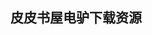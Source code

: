 ## 皮皮书屋电驴下载资源 

[GPU-based Techniques for Global Illumination Effects.pdf]: (ed2k://|file|GPU-based%20Techniques%20for%20Global%20Illumination%20Effects.pdf|5393780|df8e4afc36f28103aef251b057498962|h=u4qnvokm2ikpaovvavqpbprdnyuzua27|/)

[Financial Management and Analysis Workbook.pdf]: (ed2k://|file|Financial%20Management%20and%20Analysis%20Workbook.pdf|6790558|d3a10c15060354593984e8afd139a747|h=tsgydwp33sdvx7hezj4giierlnmb34mt|/)

[Advanced Illumination Techniques for GPU-Based Volume Raycasting.pdf]: (ed2k://|file|Advanced%20Illumination%20Techniques%20for%20GPU-Based%20Volume%20Raycasting.pdf|12187304|f930019daacb2942be19cb87150c61fe|h=2m3vgapmuag26ytrucbiu7tr2oegxuxy|/)

[Beginning Microsoft Visual Studio LightSwitch Development.pdf]: (ed2k://|file|Beginning%20Microsoft%20Visual%20Studio%20LightSwitch%20Development.pdf|43665589|463920c44929ac0120453b05f68f7c27|h=usc42xlnql55vnzzxpv3qh2mqnvrsppr|/)

[OS X and iOS Kernel Programming.pdf]: (ed2k://|file|OS%20X%20and%20iOS%20Kernel%20Programming.pdf|5719513|5cc8a1d80ffe9cd4169fbad3ff3903dc|h=35dodmprpgb4xxen7522e6dhmy6objxp|/)

[Combinatorial Optimization_ Algorithms and Complexity.pdf]: (ed2k://|file|Combinatorial%20Optimization_%20Algorithms%20and%20Complexity.pdf|23068704|bd4d3cff6d96baf6d9a20a8c62a60c81|h=o7qwos2igmrke63h2jejpreizg3bmm5d|/)

[Delphi XE2 Foundations.pdf]: (ed2k://|file|Delphi%20XE2%20Foundations.pdf|4164783|69abbb1c674958f8e0d0d1b661724391|h=ujufhhdnzpcufdbigghlrhncla5mzyo6|/)

[PlayStation Mobile Development Cookbook.pdf]: (ed2k://|file|PlayStation%20Mobile%20Development%20Cookbook.pdf|14134102|a882816fd04f4ef3458826bbf5226e14|h=aohj76qbpzvhmw4iyuklnhdbwskecv4p|/)

[Mobile Design Pattern Gallery.pdf]: (ed2k://|file|Mobile%20Design%20Pattern%20Gallery.pdf|30115324|4ce914fa4516fec1aa22f3da89374621|h=oepidlkepgpywhxk66nbzapaoaav7gvd|/)

[iPad Portable Genius.pdf]: (ed2k://|file|iPad%20Portable%20Genius.pdf|10287214|60ae7530827c6db69da2082a048a4b2b|h=zddlt5hwd7w6nm7qhtjgkch4bah54b5o|/)

[H.264 and MPEG-4 Video Compression_ Video Coding for Next Generation Multimedia.pdf]: (ed2k://|file|H.264%20and%20MPEG-4%20Video%20Compression_%20Video%20Coding%20for%20Next%20Generation%20Multimedia.pdf|4443301|4ed38997927d643439795fdf597fc260|h=zqpqepxe3ch6e67vx5pacqwcjq4yhqf7|/)

[C# COM+ 编程指南.pdf]: (ed2k://|file|C%23%20COM%2B%20%E7%BC%96%E7%A8%8B%E6%8C%87%E5%8D%97.pdf|3370222|0f8010f14f9469a753db4a865f21b260|h=ag2srkpyzvxyftkcr3fvmr4f2gt2yrxk|/)

[InDesign CS4 Digital Classroom.pdf]: (ed2k://|file|InDesign%20CS4%20Digital%20Classroom.pdf|22448994|22bf00168b817a0b0d7e94a9434508d5|h=rkyaoukocqdbelshng7vtkpiikhrojq7|/)

[HTML5_ Up and Running.pdf]: (ed2k://|file|HTML5_%20Up%20and%20Running.pdf|4822899|afd823339e2c07d6eaa98652f67812de|h=mu5dfbpl2njqgisnote7op2rknqrhvay|/)

[Python Cookbook.pdf]: (ed2k://|file|Python%20Cookbook.pdf|1631734|ce5f86620f5e66a0575111c8e58fa454|h=wbzmzgp3pdy2y77ki6v3h7juldbeuj5t|/)

[Practical Ext JS Projects with Gears.pdf]: (ed2k://|file|Practical%20Ext%20JS%20Projects%20with%20Gears.pdf|6344499|4025e71fac456069472b6205b77b65e5|h=llmma5tgcaytjbsrtxgtusu44wmaac5z|/)

[Core HTML5 Canvas.pdf]: (ed2k://|file|Core%20HTML5%20Canvas.pdf|22980492|97ed48905548f25ca75722c8abeb4c14|h=q52zpbrdqfqa7ie6pwlzi5pxpqavg3ru|/)

[JavaScript_ The Definitive Guide, 5th Edition.chm]: (ed2k://|file|JavaScript_%20The%20Definitive%20Guide%2C%205th%20Edition.chm|2328748|d79b471857171bbacf74e3544ee7d07a|h=dt5t62uyrfd25pf7khcthilg4fkj6uzb|/)

[Linux 命令全集.pdf]: (ed2k://|file|Linux%20%E5%91%BD%E4%BB%A4%E5%85%A8%E9%9B%86.pdf|1850496|471c4f365353cae26fee4b905f4954d0|h=vgavx2ydgtyfre7t23bywhekadxuwms3|/)

[Responsive Web Design with HTML5 and CSS3.pdf]: (ed2k://|file|Responsive%20Web%20Design%20with%20HTML5%20and%20CSS3.pdf|21569127|56709fad7812d00a129fe6def4003efb|h=mjnxe5qzrdfqvhikldr45dnkqrfvuquq|/)

[MySQL Stored Procedure Programming.pdf]: (ed2k://|file|MySQL%20Stored%20Procedure%20Programming.pdf|7160582|92268ab0e0661c97e2da39d9bff28563|h=v5exojlej7nkbi2qbmm6ypnjdbovjpzi|/)

[Operating System Concepts (9th Edition).pdf]: (ed2k://|file|Operating%20System%20Concepts%20%289th%20Edition%29.pdf|6814223|98f31c93bac7a48985c79b7405ab6248|h=aumnrd4anvmiz326rz2vqqayi6ngaaak|/)

[Pro JavaScript with MooTools.pdf]: (ed2k://|file|Pro%20JavaScript%20with%20MooTools.pdf|4385363|c74b25830137c55628a774fab7481dd4|h=gq4eiqfct7gx46ile6dgxpz4npawexe5|/)

[Pro JavaScript Performance.pdf]: (ed2k://|file|Pro%20JavaScript%20Performance.pdf|5324767|7bfeb8d55acc445388edf0e7c4d31f1c|h=p5iuz7s2neq7ulg43fvgo6iaoxi5i5ai|/)

[Operating Systems Design and Implementation (3rd Edition).pdf]: (ed2k://|file|Operating%20Systems%20Design%20and%20Implementation%20%283rd%20Edition%29.pdf|5275196|aea094bf95a0d28bbcca515f5f829e6b|h=ahtjlax7f6v4s4jzhdyzvnvpf5dhrjca|/)

[Probability and Random Process (3rd edition).pdf]: (ed2k://|file|Probability%20and%20Random%20Process%20%283rd%20edition%29.pdf|31511798|2bae09bdd384a510d2189211df17cbaa|h=q7puqztj77nxxtljfwvkzocfhfo3hjlh|/)

[Web Development with Node and Express (MOBI).pdf]: (ed2k://|file|Web%20Development%20with%20Node%20and%20Express%20%28MOBI%29.pdf|7453781|9e65cde73019a8cc2d6424db19244223|h=di2v4drvk6pmot7m7zgasotg3hcvhsgv|/)

[The LaTeX Companion, 2nd Edition.djvu]: (ed2k://|file|The%20LaTeX%20Companion%2C%202nd%20Edition.djvu|11130625|e50b51aec32a5d1de23b2adac4d74933|h=q7y34ktsnsgbupqpgnj7rbdqhnbeho32|/)

[Photoshop CS5 Digital Classroom.pdf]: (ed2k://|file|Photoshop%20CS5%20Digital%20Classroom.pdf|24368571|b3972c631bc40907c0f015978ed3575e|h=pql65stgnaxbuyp2qcljppbfaddsdahn|/)

[Python网络编程基础.pdf]: (ed2k://|file|Python%E7%BD%91%E7%BB%9C%E7%BC%96%E7%A8%8B%E5%9F%BA%E7%A1%80.pdf|27284360|5936582b8eb8810ad8a6835d704bd9e9|h=lrbtld2oas4dmux2iwnw6bxcuidoozm3|/)

[征服C指针(前两章).pdf]: (ed2k://|file|%E5%BE%81%E6%9C%8DC%E6%8C%87%E9%92%88%28%E5%89%8D%E4%B8%A4%E7%AB%A0%29.pdf|3796154|417b2c2b452e3f68c2d443971bf14f93|h=ap43wuttcsqodhyevamamcvayoyd72by|/)

[Graphical Models with R.pdf]: (ed2k://|file|Graphical%20Models%20with%20R.pdf|3521491|cf05629cf5ca37a250607701a00c7e9e|h=2zdzyfpr2pzeyajvhydpfay6hkocdg2l|/)

[PCs All-in-One For Dummies, 5th Edition.pdf]: (ed2k://|file|PCs%20All-in-One%20For%20Dummies%2C%205th%20Edition.pdf|16594458|c753ef26302f318c5706516462b15ecc|h=3ermsamntjoulaeilbq3e6up4mtmgkz3|/)

[Parallel Scientific Computation_ A Structured Approach using BSP and MPI.pdf]: (ed2k://|file|Parallel%20Scientific%20Computation_%20A%20Structured%20Approach%20using%20BSP%20and%20MPI.pdf|2113504|14f67c8325258d9a376f60c0a4dde496|h=tflfeg7qfuwq5emxnw45pk35n7s4wwff|/)

[AOP in .NET.pdf]: (ed2k://|file|AOP%20in%20.NET.pdf|3218405|8050c34e3c2e2c4efee5275e240c88e4|h=lhha5oq5dm5ew7llhhwru3b76d55enkd|/)

[The Essential Guide to 3D in Flash.pdf]: (ed2k://|file|The%20Essential%20Guide%20to%203D%20in%20Flash.pdf|3994411|0d6d2991d99cecdef17a702132090dde|h=xcdez7r2gnjkybvifb3tl3vaaveq56ed|/)

[Illustrator CS4 For Dummies.pdf]: (ed2k://|file|Illustrator%20CS4%20For%20Dummies.pdf|30265600|27f1da6748d0f6e02c8408826f9e323a|h=qzdusnc34f5ttlmkvm2wjiyiavcieafn|/)

[Python技术手册(第2版)–2.pdf]: (ed2k://|file|Python%E6%8A%80%E6%9C%AF%E6%89%8B%E5%86%8C%28%E7%AC%AC2%E7%89%88%29%E2%80%932.pdf|31743089|fa77c31fe59dd2e267e4395f827caf56|h=gjkyus5lthm3mlqv52tg3ifmvy4eklrq|/)

[Microsoft BizTalk 2010_ Line of Business Systems Integration.pdf]: (ed2k://|file|Microsoft%20BizTalk%202010_%20Line%20of%20Business%20Systems%20Integration.pdf|15226192|f7ee39ed9374c72768f4be36133bbdfc|h=age2ze7d7tgpxvpqrmor2xoa4di7k3uh|/)

[C#3.0Cookbook英文版.pdf]: (ed2k://|file|C%233.0Cookbook%E8%8B%B1%E6%96%87%E7%89%88.pdf|4837935|0c38f28359587d29cc2e14837b50aaef|h=qz4ywkugzcdxyxa2mhcjwgnzi4k3cdcs|/)

[Real-Time Volume Graphics.pdf]: (ed2k://|file|Real-Time%20Volume%20Graphics.pdf|12206896|fa9b60daa64f7c9d87715f9aab238749|h=tvcjkv5jgblznuhkow5nxablvgrooh3e|/)

[Foundation XML and E4X for Flash and Flex.pdf]: (ed2k://|file|Foundation%20XML%20and%20E4X%20for%20Flash%20and%20Flex.pdf|6482093|e1e8f64c5888018ea5beb65d9f6327f5|h=35nzktiuhdqgn46zbyynyvqpehtocb2d|/)

[Database System Concepts, 4th Edition.pdf]: (ed2k://|file|Database%20System%20Concepts%2C%204th%20Edition.pdf|4659301|17966ec0715036aea4add1b5308967e3|h=jyrdrodxfcg4gn6o3nhvpmbukmr7rkjf|/)

[Office and SharePoint 2010 User’s Guide.pdf]: (ed2k://|file|Office%20and%20SharePoint%202010%20User%E2%80%99s%20Guide.pdf|23431360|b136aadc216528b178f0acfe6f2db67e|h=ssfgnhgtnerwfjmex7aoz75ge3wh7ynx|/)

[Agile Software Engineering.pdf]: (ed2k://|file|Agile%20Software%20Engineering.pdf|8681341|235e84f5864021dafdb383c6c5986c40|h=o7cwcnta4escna4jlxxipt4curjc2e6i|/)

[TYPO3 Templates.pdf]: (ed2k://|file|TYPO3%20Templates.pdf|12140575|5b84a8bd334aa39b3625aa1462615e55|h=dessewufb4cx3eqz5dtglo5qhxysvpni|/)

[Game Coding Complete, 3rd Edition.pdf]: (ed2k://|file|Game%20Coding%20Complete%2C%203rd%20Edition.pdf|5760271|03eee14d3b35ca554dfeb931b4b26541|h=i7lrszzoungfqcx7fo3atyc2nprgpwwe|/)

[Expert SQL Server 2005 Development.pdf]: (ed2k://|file|Expert%20SQL%20Server%202005%20Development.pdf|6637296|445474bb5e167ddc85dd71480d83bc1f|h=prf3uf5xei3kbxz32f2id4q2zozbvych|/)

[Simple and Usable Web, Mobile, and Interaction Design.pdf]: (ed2k://|file|Simple%20and%20Usable%20Web%2C%20Mobile%2C%20and%20Interaction%20Design.pdf|7802987|2a3b06b67919fdd418ccd353fca12e0d|h=eh7abogygild2im7snu3b7jvnp7acoes|/)

[Python科学计算.pdf]: (ed2k://|file|Python%E7%A7%91%E5%AD%A6%E8%AE%A1%E7%AE%97.pdf|5724375|5b4d8953d80093d5fa71e39b6ca99c5d|h=mdkbwyvpqukwf4ss33c26js25qfcoo4a|/)

[Exploring Expect (EPUB).pdf]: (ed2k://|file|Exploring%20Expect%20%28EPUB%29.pdf|3032527|6bb99c11de68caa7c6b34effd5a57acc|h=7bxm7v5xktthcxa7a4wdgkmjjdssvwim|/)

[Oracle 9i&10g编程艺术.pdf]: (ed2k://|file|Oracle%209i%2610g%E7%BC%96%E7%A8%8B%E8%89%BA%E6%9C%AF.pdf|3452449|57ab2ab736744c3be1ab60b5a2359167|h=lnphozfi2axyp5kkuxmbospy43imangy|/)

[How to Create Selling E-Commerce Websites.pdf]: (ed2k://|file|How%20to%20Create%20Selling%20E-Commerce%20Websites.pdf|18313765|974aeafdc2b9d746637e7bc83b068324|h=hbwd5nc5umaxaloohsf74iw35ayffsyf|/)

[Big C++, 2nd edition.pdf]: (ed2k://|file|Big%20C%2B%2B%2C%202nd%20edition.pdf|17281640|4a301c3a1505939a65a308771ade9124|h=jvswszqqochxrgavgph3upf4hja6w3ov|/)

[You Can Program in C++_ A Programmer’s Introduction.pdf]: (ed2k://|file|You%20Can%20Program%20in%20C%2B%2B_%20A%20Programmer%E2%80%99s%20Introduction.pdf|4331787|0949bafb3061125ee5114f1456f59a75|h=wadwoyu2wy5l5egzlqmjmvsrajz73dnq|/)

[Real-World Solutions for Developing High-Quality PHP Frameworks and Applications.pdf]: (ed2k://|file|Real-World%20Solutions%20for%20Developing%20High-Quality%20PHP%20Frameworks%20and%20Applications.pdf|6905657|87792a31b89fbbbd7c6752361d371e7d|h=qcaq3333pv7drnjlprf4mv5udco2myw3|/)

[Data Model Patterns_ A Metadata Map.pdf]: (ed2k://|file|Data%20Model%20Patterns_%20A%20Metadata%20Map.pdf|2947068|c59219d8438c4168e20815a6a5f90fd4|h=bzl7knztdfwfs6ldshqve4oozad6lmb7|/)

[Foundations of PEAR_ Rapid PHP Development.pdf]: (ed2k://|file|Foundations%20of%20PEAR_%20Rapid%20PHP%20Development.pdf|10087717|3553033be81a39c3b76653e843585ece|h=mchs3yukyfkqe5uf5vp2lxhwr66sfnbi|/)

[Interface Oriented Design.pdf]: (ed2k://|file|Interface%20Oriented%20Design.pdf|2180491|f1d1d940f4c579b8caaf20fe74013dc5|h=wy2xarunjzzl4k5xfyazwm367desvmtl|/)

[Pragmatic Project Automation.pdf]: (ed2k://|file|Pragmatic%20Project%20Automation.pdf|2837505|c7ec4aed94c0d985dc8706be51bfeef5|h=iya6m4auw4odut36ccnsxr2us6wi3tyo|/)

[Professional BlackBerry.pdf]: (ed2k://|file|Professional%20BlackBerry.pdf|8903656|3e572bb13ec8bca8e35bd7165a99b3bc|h=k2t4laf6jm7v5ymdjcxm72ifh2wq6tg2|/)

[MFC Windows程序设计(第2版).pdf]: (ed2k://|file|MFC%20Windows%E7%A8%8B%E5%BA%8F%E8%AE%BE%E8%AE%A1%28%E7%AC%AC2%E7%89%88%29.pdf|46650051|b6b4dbf2436fb3cde0fd75a2f0b3fd39|h=tzmkfb7um7nbaovcpeykp6rk5apol6fr|/)

[写给大家看的C语言书.pdf]: (ed2k://|file|%E5%86%99%E7%BB%99%E5%A4%A7%E5%AE%B6%E7%9C%8B%E7%9A%84C%E8%AF%AD%E8%A8%80%E4%B9%A6.pdf|43995277|c00c8ec06d3be2fb58b7f6234277c6ad|h=2eacfvamhryll2evep2az3jmqowgau66|/)

[Oracle Advanced PL_SQL Developer Professional Guide.pdf]: (ed2k://|file|Oracle%20Advanced%20PL_SQL%20Developer%20Professional%20Guide.pdf|5989911|049ece452509df08391de83b5480fc64|h=upk2nmta366i5qy3at3vwbhldzukpg3m|/)

[The Mac Hacker’s Handbook.pdf]: (ed2k://|file|The%20Mac%20Hacker%E2%80%99s%20Handbook.pdf|6636096|d0335a520eb564b5ed98544b2313e7c9|h=f2zllybtjkz2xldc4emwyeg473odqbqo|/)

[Mastering Regular Expressions.pdf]: (ed2k://|file|Mastering%20Regular%20Expressions.pdf|6460011|809f8f217f5a89d0e8e49e81bd066d01|h=nzlppyam262w7kzgf2g7nsj5k7snfwg6|/)

[计算机与人脑.pdf]: (ed2k://|file|%E8%AE%A1%E7%AE%97%E6%9C%BA%E4%B8%8E%E4%BA%BA%E8%84%91.pdf|22481424|a659e0d68fa93ff9f072a4ebf56792fb|h=g3xjrnrzwtwqtfmmcjojfoxgthhix74n|/)

[CCNP ROUTE Portable Command Guide.pdf]: (ed2k://|file|CCNP%20ROUTE%20Portable%20Command%20Guide.pdf|1573294|7ec5376ac5890a72582148925112ea4e|h=mh522xns5g2w2hz5h3ayno2oh33exyev|/)

[Wireless Communications over MIMO Channels.pdf]: (ed2k://|file|Wireless%20Communications%20over%20MIMO%20Channels.pdf|6104570|53fe5c50db5df7778619359d4cb0f721|h=36g5lqgtd3cqxmyt2hxfnsj44r7fxhtp|/)

[Windows Small Business Server 2011 Administrator’s Companion.pdf]: (ed2k://|file|Windows%20Small%20Business%20Server%202011%20Administrator%E2%80%99s%20Companion.pdf|48034801|d40b528568e2c63cda8851d97cc21317|h=y4oiwsveldkicgxa2ljoxrz7bs3iulwm|/)

[jQuery 1.4 Animation Techniques.pdf]: (ed2k://|file|jQuery%201.4%20Animation%20Techniques.pdf|7856553|9b8e37635cc81992785500475cb2ddf7|h=txzaemo4vh4b4i7tjllir5dtwuhxcwll|/)

[Documentum Content Management Foundations.pdf]: (ed2k://|file|Documentum%20Content%20Management%20Foundations.pdf|3834550|963caf8951d2d306f1fc07ece4d04fe3|h=ykeytvnyvib2nntvcacnxyxqybam2g4a|/)

[iOS 7 Programming Cookbook.pdf]: (ed2k://|file|iOS%207%20Programming%20Cookbook.pdf|50905406|06fead12c447bb1cab5dbd7092f118f1|h=2ovaezcej74h2ezkhvqmbtt7evnuknry|/)

[Software Engineering (9th Edition).pdf]: (ed2k://|file|Software%20Engineering%20%289th%20Edition%29.pdf|14566720|660582897a997d3026bb789ca445dd11|h=4fhucmjw4bxggrdljxfah24zlzla6vag|/)

[Hibernate Search in Action.pdf]: (ed2k://|file|Hibernate%20Search%20in%20Action.pdf|8421487|59d2be60e5971894bbf990584f3fe524|h=klacvau7bzy2iaujtkbgaxvhcvhvyyb6|/)

[Security, Privacy and Trust in Cloud Systems.pdf]: (ed2k://|file|Security%2C%20Privacy%20and%20Trust%20in%20Cloud%20Systems.pdf|8717605|d4671c7ae0372979a1f2fe49fa54fe05|h=uptiwm4ooj2qkosjweb3olkhqimkxmfw|/)

[Ruby_ Visual QuickStart Guide.pdf]: (ed2k://|file|Ruby_%20Visual%20QuickStart%20Guide.pdf|8489009|6b13242aa131236dddbc72b57827f916|h=35kecfn34kuuyfkvqtfaq3wgne2hontp|/)

[博弈论是什么玩意儿.pdf]: (ed2k://|file|%E5%8D%9A%E5%BC%88%E8%AE%BA%E6%98%AF%E4%BB%80%E4%B9%88%E7%8E%A9%E6%84%8F%E5%84%BF.pdf|26723433|e0b39da4475119936defb96a5b3bf02f|h=ufcua3prymilsb66hpa6nvooa4cwrdg7|/)

[Advanced iOS 4 Programming_ Developing Mobile Applications for Apple iPhone, iPad, and iPod touch.pdf]: (ed2k://|file|Advanced%20iOS%204%20Programming_%20Developing%20Mobile%20Applications%20for%20Apple%20iPhone%2C%20iPad%2C%20and%20iPod%20touch.pdf|3512821|9df586a3692b9fb75603288b282835e9|h=vby76hxsnf2hhxdqdrwf7fegbulvbfkq|/)

[深入浅出数据分析(中文版).pdf]: (ed2k://|file|%E6%B7%B1%E5%85%A5%E6%B5%85%E5%87%BA%E6%95%B0%E6%8D%AE%E5%88%86%E6%9E%90%28%E4%B8%AD%E6%96%87%E7%89%88%29.pdf|37634206|2011ff5ffe4efb35add30059a8a81bea|h=xkc4nbidjj2pquedtspe4smyjorymm6x|/)

